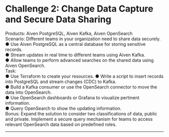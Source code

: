 # Challenge 2: Change Data Capture and Secure Data Sharing

Products: Aiven PostgreSQL, Aiven Kafka, Aiven OpenSearch  
Scenario: Different teams in your organization need to share data securely.  
● Use Aiven PostgreSQL as a central database for storing sensitive records.  
● Stream updates in real time to different teams using Aiven Kafka.  
● Allow teams to perform advanced searches on the shared data using Aiven OpenSearch.  
Task:  
● Use Terraform to create your resources.
● Write a script to insert records into PostgreSQL and stream changes (CDC) to Kafka.  
● Build a Kafka consumer or use the OpenSearch connector to move the data into OpenSearch.  
● Use OpenSearch dashboards or Grafana to visualize pertinent information.  
● Query OpenSearch to show the updating information.  
Bonus: Expand the solution to consider two classifications of data, public and private. Implement a secure query mechanism for teams to access relevant OpenSearch data based on predefined roles.

--------------------------------------------------------------------------------------------------------------------------


